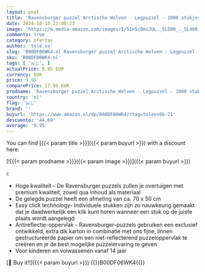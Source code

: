 ```yaml
---
layout: post
title: 'Ravensburger puzzel Arctische Wolven - Legpuzzel - 1000 stukjes'
date: 2024-10-10 21:08:23
image: 'https://m.media-amazon.com/images/I/51n5c0msJUL._SL500_._SL400_.jpg'
comments: true
category: ofertas
author: 'tole.es'
slug: 'B00DF06WK4-nl Ravensburger puzzel Arctische Wolven - Legpuzzel - 1000...'
sku: 'B00DF06WK4-nl'
tags: [ '🇳🇱', ]
actualPrice: 9.95 EUR
currency: EUR
price: 9.95
comparePrice: 17.99 EUR
prodname: 'Ravensburger puzzel Arctische Wolven - Legpuzzel - 1000 stukjes'
country: 'nl'
flag: '🇳🇱'
brand: ''
buyurl: 'https://www.amazon.nl/dp/B00DF06WK4/?tag=tolees0b-21'
descuento: '44.69'
average: '9.95'
---
```


You can find [{{< param title >}}]({{< param buyurl >}}) with a discount here:

[![{{< param prodname >}}]({{< param image >}})]({{< param buyurl >}})

ℹ️:

- Hoge kwaliteit – De Ravensburger puzzels zullen je overtuigen met premium kwaliteit, zowel qua inhoud als materiaal
- De gelegde puzzel heeft een afmeting van ca. 70 x 50 cm
- Easy click technology- Individuele stukken zijn zo nauwkeurig gemaakt dat je daadwerkelijk een klik kunt horen wanneer een stuk op de juiste plaats wordt aangelegd
- Antireflectie-oppervlak - Ravensburger-puzzels gebruiken een exclusief ontwikkeld, extra dik karton in combinatie met ons fijne, linnen gestructureerde papier om een ​​niet-reflecterend puzzeloppervlak te creëren en je de best mogelijke puzzelervaring te geven
- Voor kinderen en volwassenen vanaf 14 jaar

[🛒 Buy it!!]({{< param buyurl >}})
{{<world>}}B00DF06WK4{{</world>}}
